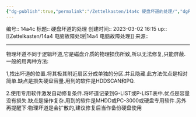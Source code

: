 ```yaml
---
{"dg-publish":true,"permalink":"/Zettelkasten/14a4c 硬盘坏道的处理/","dgPassFrontmatter":true}
---
```


编号:: 14a4c
标题:: 硬盘坏道的处理
创建时间:: 2023-03-02 16:15
up:: [[Zettelkasten/14a4 电脑故障处理\|14a4 电脑故障处理]]
来源:: 

---
物理坏道不同于逻辑坏道,它是磁盘介质的物理损伤所致,所以无法修复,只能屏蔽.一般的用两种方法:

1,找出坏道的位置.将其极其附近扇区分成单独的分区.并且隐藏.此方法优点是相对简单.缺点是损失硬盘容量.用到的软件是HDDSCAN和PQ.

2.使用专用软件激发自动修复条件.将坏道记录到G-LIST或P-LIST表中.优点是容量没有损失.缺点是操作复杂.用到的软件是MHDD或PC-3000或硬盘专用软件.另外再提醒下:物理坏道是会扩散的,建议修复后当作备份硬盘使用